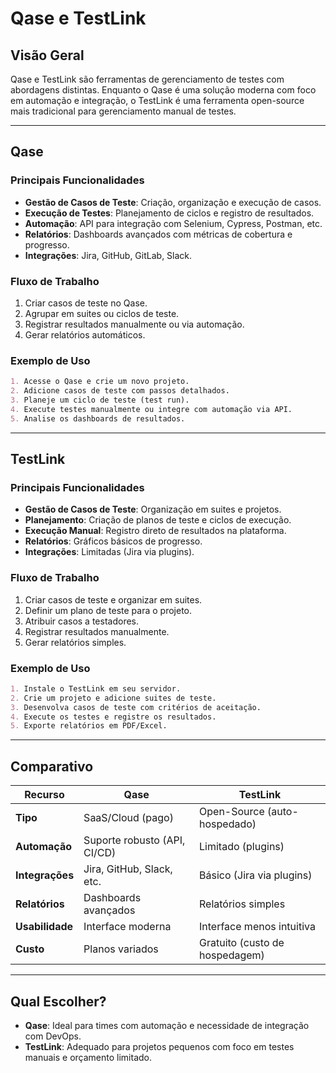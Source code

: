 # Qase e TestLink

## Visão Geral

Qase e TestLink são ferramentas de gerenciamento de testes com abordagens distintas. Enquanto o Qase é uma solução moderna com foco em automação e integração, o TestLink é uma ferramenta open-source mais tradicional para gerenciamento manual de testes.

---

## Qase

### Principais Funcionalidades

- **Gestão de Casos de Teste**: Criação, organização e execução de casos.
- **Execução de Testes**: Planejamento de ciclos e registro de resultados.
- **Automação**: API para integração com Selenium, Cypress, Postman, etc.
- **Relatórios**: Dashboards avançados com métricas de cobertura e progresso.
- **Integrações**: Jira, GitHub, GitLab, Slack.

### Fluxo de Trabalho

1. Criar casos de teste no Qase.
2. Agrupar em suites ou ciclos de teste.
3. Registrar resultados manualmente ou via automação.
4. Gerar relatórios automáticos.

### Exemplo de Uso

```markdown
1. Acesse o Qase e crie um novo projeto.
2. Adicione casos de teste com passos detalhados.
3. Planeje um ciclo de teste (test run).
4. Execute testes manualmente ou integre com automação via API.
5. Analise os dashboards de resultados.
```

---

## TestLink

### Principais Funcionalidades

- **Gestão de Casos de Teste**: Organização em suites e projetos.
- **Planejamento**: Criação de planos de teste e ciclos de execução.
- **Execução Manual**: Registro direto de resultados na plataforma.
- **Relatórios**: Gráficos básicos de progresso.
- **Integrações**: Limitadas (Jira via plugins).

### Fluxo de Trabalho

1. Criar casos de teste e organizar em suites.
2. Definir um plano de teste para o projeto.
3. Atribuir casos a testadores.
4. Registrar resultados manualmente.
5. Gerar relatórios simples.

### Exemplo de Uso

```markdown
1. Instale o TestLink em seu servidor.
2. Crie um projeto e adicione suites de teste.
3. Desenvolva casos de teste com critérios de aceitação.
4. Execute os testes e registre os resultados.
5. Exporte relatórios em PDF/Excel.
```

---

## Comparativo

| Recurso         | Qase                         | TestLink                       |
| --------------- | ---------------------------- | ------------------------------ |
| **Tipo**        | SaaS/Cloud (pago)            | Open-Source (auto-hospedado)   |
| **Automação**   | Suporte robusto (API, CI/CD) | Limitado (plugins)             |
| **Integrações** | Jira, GitHub, Slack, etc.    | Básico (Jira via plugins)      |
| **Relatórios**  | Dashboards avançados         | Relatórios simples             |
| **Usabilidade** | Interface moderna            | Interface menos intuitiva      |
| **Custo**       | Planos variados              | Gratuito (custo de hospedagem) |

---

## Qual Escolher?

- **Qase**: Ideal para times com automação e necessidade de integração com DevOps.
- **TestLink**: Adequado para projetos pequenos com foco em testes manuais e orçamento limitado.
